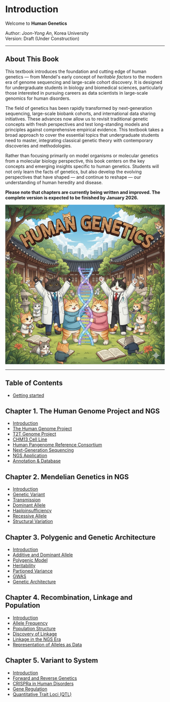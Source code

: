 # Introduction

Welcome to **Human Genetics**

Author: *Joon-Yong An*, Korea University  
Version: Draft (Under Construction)

---

## About This Book

This textbook introduces the foundation and cutting edge of human genetics — from Mendel's early concept of *heritable factors* to the modern era of genome sequencing and large-scale cohort discovery. It is designed for undergraduate students in biology and biomedical sciences, particularly those interested in pursuing careers as data scientists in large-scale genomics for human disorders.

The field of genetics has been rapidly transformed by next-generation sequencing, large-scale biobank cohorts, and international data sharing initiatives. These advances now allow us to revisit traditional genetic concepts with fresh perspectives and test long-standing models and principles against comprehensive empirical evidence. This textbook takes a broad approach to cover the essential topics that undergraduate students need to master, integrating classical genetic theory with contemporary discoveries and methodologies.

Rather than focusing primarily on model organisms or molecular genetics from a molecular biology perspective, this book centers on the key concepts and emerging insights specific to human genetics. Students will not only learn the facts of genetics, but also develop the evolving perspectives that have shaped — and continue to reshape — our understanding of human heredity and disease.

**Please note that chapters are currently being written and improved. The complete version is expected to be finished by January 2026.**

![Front Cover](assets/front-cover.png)

---

## Table of Contents

* [Getting started](getting-started.md)

## Chapter 1. The Human Genome Project and NGS
* [Introduction](chapter1/introduction.md)
* [The Human Genome Project](chapter1/human-genome-project.md)
* [T2T Genome Project](chapter1/t2tgenome.md)
* [CHM13 Cell Line](chapter1/chm13.md)
* [Human Pangenome Reference Consortium](chapter1/pangenome.md)
* [Next-Generation Sequencing](chapter1/ngs.md)
* [NGS Application](chapter1/ngs-application.md)
* [Annotation & Database](chapter1/annotation-database.md)

## Chapter 2. Mendelian Genetics in NGS
* [Introduction](chapter2/introduction.md)
* [Genetic Variant](chapter2/genetic-variant.md)
* [Transmission](chapter2/transmission.md)
* [Dominant Allele](chapter2/dominant-allele.md)
* [Haploinsufficiency](chapter2/haploinsufficiency.md)
* [Recessive Allele](chapter2/recessive-allele.md)
* [Structural Variation](chapter2/sv.md)

## Chapter 3. Polygenic and Genetic Architecture
* [Introduction](chapter3/introduction.md)
* [Additive and Dominant Allele](chapter3/additive.md)
* [Polygenic Model](chapter3/polygenic.md)
* [Heritability](chapter3/heritability.md)
* [Partioned Variance](chapter3/partioned-variance.md)
* [GWAS](chapter3/gwas.md)
* [Genetic Architecture](chapter3/genetic-architecture.md)

## Chapter 4. Recombination, Linkage and Population
* [Introduction](chapter4/introduction.md)
* [Allele Frequency](chapter4/allele-freq.md)
* [Population Structure](chapter4/pop-struct.md)
* [Discovery of Linkage](chapter4/linkage-Morgan.md)
* [Linkage in the NGS Era](chapter4/linkage-NGS.md)
* [Representation of Alleles as Data](chapter4/vcf.md)

## Chapter 5. Variant to System
* [Introduction](chapter5/introduction.md)
* [Forward and Reverse Genetics](chapter5/forward-reverse-genetics.md)
* [CRISPRa in Human Disorders](chapter5/crispra-scn2a.md)
* [Gene Regulation](chapter5/gene-regulation.md)
* [Quantitative Trait Loci (QTL)](chapter5/qtl.md)
